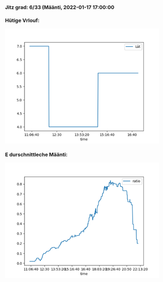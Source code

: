 ### Jitz grad: 6/33 (Määnti, 2022-01-17 17:00:00

### Hütige Vrlouf:
![Graph](Today.png)

### E durschnittleche Määnti:
![Graph](Määnti.png)
